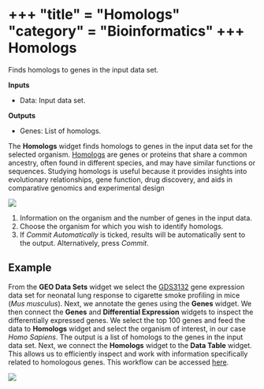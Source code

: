 +++
"title" = "Homologs"
"category" = "Bioinformatics"
+++
Homologs
============

Finds homologs to genes in the input data set.


**Inputs**
- Data: Input data set.

**Outputs**
- Genes: List of homologs.


The **Homologs** widget finds homologs to genes in the input data set for the selected organism. [Homologs](https://en.wikipedia.org/wiki/Sequence_homology) are genes or proteins that share a common ancestry, often found in different species, and may have similar functions or sequences. Studying homologs is useful because it provides insights into evolutionary relationships, gene function, drug discovery, and aids in comparative genomics and experimental design

![](../images/homologs/Homologs-stamped.png)

1. Information on the organism and the number of genes in the input data.
2. Choose the organism for which you wish to identify homologs.
3. If *Commit Automatically* is ticked, results will be automatically sent to the output. Alternatively, press *Commit*.

Example
-------

From the **GEO Data Sets** widget we select the [GDS3132](https://pubmed.ncbi.nlm.nih.gov/17975176/) gene expression data set for neonatal lung response to cigarette smoke profiling in mice (*Mus musculus*). Next, we annotate the genes using the **Genes** widget. We then connect the **Genes** and **Differential Expression** widgets to inspect the differentially expressed genes. We select the top 100 genes and feed the data to **Homologs** widget and select the organism of interest, in our case *Homo Sapiens*. The output is a list of homologs to the genes in the input data set. Next, we connect the **Homologs** widget to the **Data Table** widget. This allows us to efficiently inspect and work with information specifically related to homologous genes. This workflow can be accessed [here](https://download.biolab.si/download/files/workflows/orange/bioinformatics_homologs.ows).


![](../images/homologs/Homologs-Example.png)